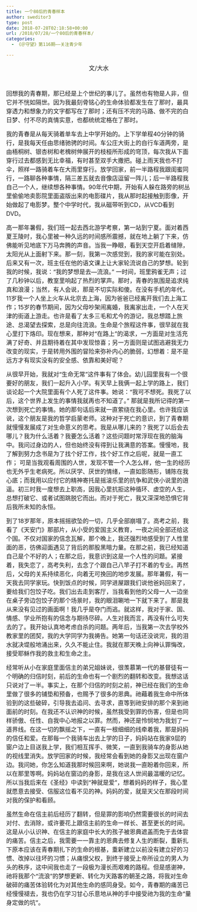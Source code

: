 ```yaml
---
title: 一个80后的青春样本
author: sweditor3
type: post
date: 2018-07-28T02:18:58+00:00
url: /2018/07/28/一个80后的青春样本/
categories:
  - 《＠守望》第116期——关注青少年

---
```

<p style="text-align: center;">
  <span style="font-size: 12pt;">文/大水</span>
</p>

&nbsp;

<span style="font-size: 12pt;">回想我的青春期，那已经是上个世纪的事儿了。虽然也有物是人非，但它并不恍如隔世。因为我最刻骨铭心的生命体验都发生在了那时，最具穿透力和想象力的文字都写在了那时；还有压不完的马路、做不完的白日梦、付不尽的真情实意，也都统统定格在了那时。</span>

<span style="font-size: 12pt;">我的青春是从每天骑着单车去上中学开始的。上下学单程40分钟的骑行，是我每天任由思绪驰骋的时间。车公庄大街上的自行车道两旁，是由梧桐树、银杏树和老槐树伸展开的枝桠所形成的穹顶，每次我从下面穿行过去都感到无比幸福，有时甚至双手大撒把。碰上雨天我也不打伞，照样一路骑着车在大雨里穿行。放学回家，前一半路程我跟闺蜜同行，一路聊各种事情，隔三差五就去音像店逗留一阵儿；后一半路程我自己一个人，继续想各种事情。90年代中期，开始有人躲在路旁的树丛里偷偷地卖影院里面盗版出来的电影碟片，我从那时起接触到影像，开始做起了电影梦。整个中学时代，我从磁带听到CD，从VCD看到DVD。</span>

<span style="font-size: 12pt;">高一那年暑假，我们班一起去西北游学考察，第一站到宁夏。面对着西夏王陵时，我心里被一种久远的时间感所震撼，就在地上躺了下来，仿佛能听见地底下万马奔腾的声音。当我一睁眼，看到天空开启着缝隙，太阳光从上面射下来。那一刻，我第一次感觉到，我的家可能在别处。后来又有一次，班主任在他的语文课上让大家轮流说自己的梦想。轮到我的时候，我说：“我的梦想是去—流浪。” 一时间，班里鸦雀无声；过了几秒钟以后，教室里响起了热烈的掌声。那时，青春的氛围是追求纯真和浪漫；当然，有人会说，那是不切实际和傻。在没有手机的年代，11岁我一个人坐上火车从北京去上海，因为爸爸已经离开我们去上海工作；15岁的春节期间，因为父母吵架闹离婚，我离家出走，一个人在天津的街道上游走。也许是看了太多三毛和尤今的游记，我总想踏上旅途、总渴望去探索，总是向往流浪。生命是个旅程这件事，很早就在我心里打下烙印。现在想来，那种对“在路上”的渴求，一方面是对生活充满了好奇、并且期待着在其中发现惊喜；另一方面则是试图逃避我无力改变的现实，于是转用外围的冒险来弥补内心的脆弱，幻想着：是不是远方才有现实没有的安全感、依靠和美好呢？</span>

<span style="font-size: 12pt;">从很早开始，我就对“生命无常”这件事有了体会。幼儿园里我有一个很要好的朋友，我们一起升入小学。有天早上我俩一起上学的路上，我们谈论起一个大院里面有个人死了这件事。她说：“我可不想死。我死了以后，这个世界上发生的事情我就再也不知道了。” 那就是我所记得的第一次想到死亡的事情。她的那句话后来就一直萦绕在我心里。也许我应该说，这个朋友是我的哲学启蒙老师。这种对于死亡的意识，到了青春期就慢慢发展成了对生命意义的思考。我是从哪儿来的？我死了以后会去哪儿？我为什么活着？我要怎么活着？这些问题时常浮现在我的脑海中。我问过身边的人，但也始终没有得到让我满意的答案。慢慢地，我了解到努力念书是为了找个好工作，找个好工作之后呢，就是一直工作； 可是当我观看周围的人世，发现不管一个人怎么样，他一生的经历也无外乎生老病死。所以厌学、厌世的情绪，一直如影随形，铺陈在我心底；而我用以应付它的精神寄托是摇滚乐里的抗争和武侠小说里的逍遥。初三时我一度想去上职高，因我心里抗拒这种循环、虚空的人生，总想打破它、或者试图跳脱它而出。而对于死亡，我又深深地恐惧它背后我所未知的永恒。</span>

<span style="font-size: 12pt;">到了18岁那年，原本摇摇欲坠的一切，几乎全部崩塌了。高考之前，我看了《天安门》那部片，从小受的爱国主义教育，一夜之间全部还给这个国。不仅对国家的信念瓦解，那个晚上，我还强烈地感受到了人性里面的恶，彷佛迎面遇见了背后的那股黑暗力量。在那之前，我已经知道自己是个不好的人；在那之后，我意识到这是一个人性的问题。紧接着，我失恋了，高考失利，去念了个跟自己八竿子打不着的专业。再然后，父母的关系持续恶化，向着无可挽回的地步发展。那年暑假，有一天我去同学家玩。快到饭点的时候，同学进屋跟我们说他爸妈回来了，要给我们包饺子吃。我们出去走到客厅，当我看到他的父母一人一边坐在桌子旁边包饺子的那个场景时，我的眼泪唰地一下就下来了。那是我从来没有见过的画面啊！我几乎是夺门而逃。就这样，我对于家、国、情感、学业所抱有的信念与期待尽碎。人生对我而言，再没有什么可失去的了。我开始认真地考虑自杀的问题。两年后，当我第一次去学校外教家里的团契，我的大学同学为我祷告。她第一句话还没说完，我的泪水就决堤般地涌出来，久久不能止住。我就在那天晚上向神认罪悔改，接受耶稣作我的救主和生命之主。</span>

<span style="font-size: 12pt;">经常听从小在家庭里面信主的弟兄姐妹说，很羡慕第一代的基督徒有一个明确的归信时刻，前后的生命也有一个剧烈的翻转和改变。我想这话只说对了一半。事实上，在那个归信的时刻之前，神已经在我们的生命里做了很多的铺垫和预备，也赐予了很多的恩典。祂藉着我生命中所体验到的这些破碎，引导我去追问、去寻求，直等到祂安排的那个来到祂面前的时刻。在我还不认识神的时候，虽然我受到罪的伤害，但是也同样骄傲、任性、自我中心地报之以罪。然而，神还是怜悯地为我划了一道界线。在这一切的飘摇之下，一直有一根细细的线牵着我，那是妈妈的信任和爱。在那每一个我骑车出去上学的日子，妈妈站在我家9层的窗户边上目送我上学，我们相互挥手、微笑，一直到我骑车的身影从她的视线里消失。放学回家的时候，我经常会看到她的身影又出现在窗户边。我问她，你怎么知道我那时候回来啊，她说我一直盼着你回来，所以在那里等啊。妈妈站在窗边的身影，是我在这人世间最温暖的记忆。所以当我后来在《圣经》中读到“神就是爱”，想着妈妈的样子，我心里就愿意去接受、信服这位看不见的神。妈妈的爱，就是天父在那段时间对我的保护和看顾。</span>

<span style="font-size: 12pt;">虽然生命在信主前后经历了翻转，但是罪的影响仍然需要很长的时间去对付、去消除，或许要花上跟信主前的生命一样长、甚至更长的时间。这是从小认识神、在信主的家庭中长大的孩子被恩典遮盖而免于去体尝的痛苦。信主之后，我需要一一靠主的恩典去修复人生的断裂，重新扎下原本应该在青春期扎下的生命的根基，重新建立以前没有建立好的习惯、改掉以往坏的习惯；从痛恨父权，到终于接受上帝所设立的男人为头的秩序，这中间我也走了一段极为漫长而艰难的路程。但是感谢神，祂将我那个“流浪”的梦想更新、转化为天路客的朝圣之路，将我对生命破碎的痛苦体验转化为对其他生命的感同身受。如今，青春期的痛苦已经慢慢褪去，我也仍在学习甘心乐意地从神的手中接受祂为我的生命“量身定做的坑”。</span>